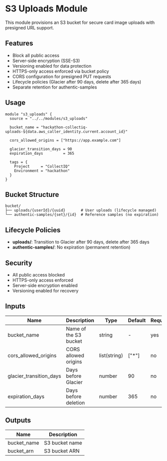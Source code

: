 # S3 Uploads Module

This module provisions an S3 bucket for secure card image uploads with presigned URL support.

## Features

- Block all public access
- Server-side encryption (SSE-S3)
- Versioning enabled for data protection
- HTTPS-only access enforced via bucket policy
- CORS configuration for presigned PUT requests
- Lifecycle policies (Glacier after 90 days, delete after 365 days)
- Separate retention for authentic-samples

## Usage

```hcl
module "s3_uploads" {
  source = "../../modules/s3_uploads"

  bucket_name = "hackathon-collectiq-uploads-${data.aws_caller_identity.current.account_id}"

  cors_allowed_origins = ["https://app.example.com"]

  glacier_transition_days = 90
  expiration_days         = 365

  tags = {
    Project     = "CollectIQ"
    Environment = "hackathon"
  }
}
```

## Bucket Structure

```
bucket/
├── uploads/{userId}/{uuid}       # User uploads (lifecycle managed)
└── authentic-samples/{set}/{id}  # Reference samples (no expiration)
```

## Lifecycle Policies

- **uploads/**: Transition to Glacier after 90 days, delete after 365 days
- **authentic-samples/**: No expiration (permanent retention)

## Security

- All public access blocked
- HTTPS-only access enforced
- Server-side encryption enabled
- Versioning enabled for recovery

## Inputs

| Name                    | Description           | Type         | Default | Required |
| ----------------------- | --------------------- | ------------ | ------- | -------- |
| bucket_name             | Name of the S3 bucket | string       | -       | yes      |
| cors_allowed_origins    | CORS allowed origins  | list(string) | ["*"]   | no       |
| glacier_transition_days | Days before Glacier   | number       | 90      | no       |
| expiration_days         | Days before deletion  | number       | 365     | no       |

## Outputs

| Name        | Description    |
| ----------- | -------------- |
| bucket_name | S3 bucket name |
| bucket_arn  | S3 bucket ARN  |
